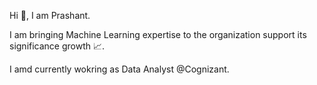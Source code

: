 Hi 👋, I am Prashant.

I am bringing Machine Learning expertise 
to the organization support its significance growth 📈.

I amd currently wokring as Data Analyst @Cognizant.
